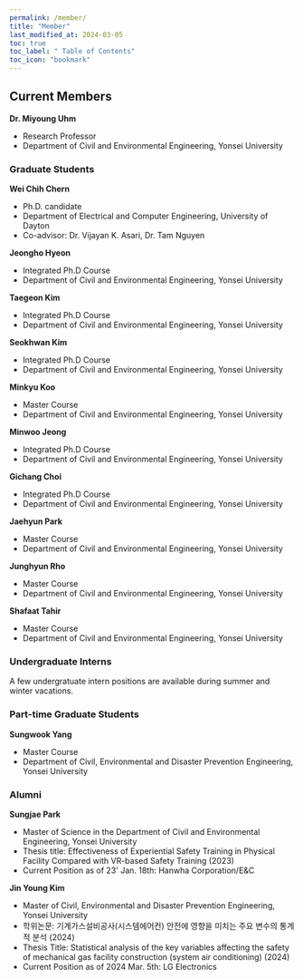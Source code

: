 ```yaml
---
permalink: /member/
title: "Member"
last_modified_at: 2024-03-05
toc: true
toc_label: " Table of Contents"
toc_icon: "bookmark"
---
```

## Current Members
**Dr. Miyoung Uhm**
 * Research Professor
 * Department of Civil and Environmental Engineering, Yonsei University
 
### Graduate Students
**Wei Chih Chern**
 * Ph.D. candidate
 * Department of Electrical and Computer Engineering, University of Dayton
 * Co-advisor: Dr. Vijayan K. Asari, Dr. Tam Nguyen

**Jeongho Hyeon**
 * Integrated Ph.D Course
 * Department of Civil and Environmental Engineering, Yonsei University

**Taegeon Kim**
 * Integrated Ph.D Course
 * Department of Civil and Environmental Engineering, Yonsei University

**Seokhwan Kim**
 * Integrated Ph.D Course
 * Department of Civil and Environmental Engineering, Yonsei University

**Minkyu Koo**
 * Master Course
 * Department of Civil and Environmental Engineering, Yonsei University

**Minwoo Jeong**
 * Integrated Ph.D Course
 * Department of Civil and Environmental Engineering, Yonsei University

**Gichang Choi**
 * Integrated Ph.D Course
 * Department of Civil and Environmental Engineering, Yonsei University

**Jaehyun Park**
 * Master Course
 * Department of Civil and Environmental Engineering, Yonsei University

**Junghyun Rho**
 * Master Course
 * Department of Civil and Environmental Engineering, Yonsei University

**Shafaat Tahir**
 * Master Course
 * Department of Civil and Environmental Engineering, Yonsei University

### Undergraduate Interns
A few undergratuate intern positions are available during summer and winter vacations.

### Part-time Graduate Students
**Sungwook Yang**
 * Master Course
 * Department of Civil, Environmental and Disaster Prevention Engineering, Yonsei University


### Alumni
**Sungjae Park**
 * Master of Science in the Department of Civil and Environmental Engineering, Yonsei University
 * Thesis title: Effectiveness of Experiential Safety Training in Physical Facility Compared with VR-based Safety Training (2023)
 * Current Position as of 23' Jan. 18th: Hanwha Corporation/E&C

**Jin Young Kim**
* Master of Civil, Environmental and Disaster Prevention Engineering, Yonsei University
* 학위논문: 기계가스설비공사(시스템에어컨) 안전에 영향을 미치는 주요 변수의 통계적 분석 (2024)
* Thesis Title: Statistical analysis of the key variables affecting the safety of mechanical gas facility construction (system air conditioning) (2024)
* Current Position as of 2024 Mar. 5th: LG Electronics
